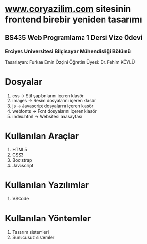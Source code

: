 # www.coryazilim.com sitesinin frontend birebir yeniden tasarımı 
## BS435 Web Programlama 1 Dersi Vize Ödevi
### Erciyes Üniversitesi Bilgisayar Mühendisliği Bölümü  

Tasarlayan: Furkan Emin Özçini
Öğretim Üyesi: Dr. Fehim KÖYLÜ


# Dosyalar

1. css -> Stil şaplonlarını içeren klasör
2. images -> Resim dosyalarını içeren klasör
3. js -> Javascript dosyalarını içeren klasör
4. webfonts -> Font dosyalarını içeren klasör
5. index.html -> Websitesi anasayfası

# Kullanılan Araçlar

 1. HTML5
 2. CSS3
 3. Bootstrap
 4. Javascript

# Kullanılan Yazılımlar

 1. VSCode

# Kullanılan Yöntemler

 1. Tasarım sistemleri
 2. Sunucusuz sistemler

